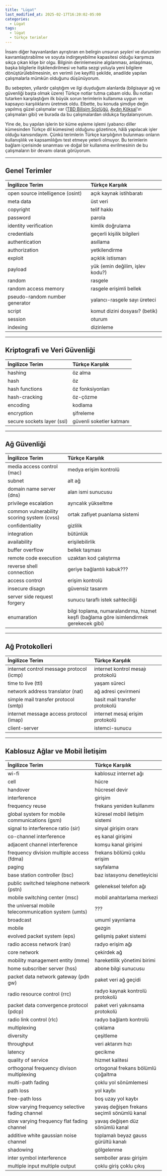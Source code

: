 ```yaml
---
title: "Lügat"
last_modified_at: 2025-02-17T16:20:02-05:00
categories:
  - Lügat
tags:
  - lügat
  - türkçe terimler
---
```


İnsanı diğer hayvanlardan ayrıştıran en belirgin unsurun *şeyleri* ve *durumları* kavramlaştırabilme ve soyuta indirgeyebilme kapasitesi olduğu karşımıza sıkça çıkan klişe bir olgu. Bilginin derinlemesine algılanması, anlaşılması, başka bilgilerle ilişkilendirilmesi ve hatta sezgi yoluyla yeni bilgilere dönüştürülebilmesinin, en verimli (ve keyifli) şekilde, anadilde yapılan çalışmalarla mümkün olduğunu düşünüyorum.

Bu sebepten, yıllardır çalıştığım ve ilgi duyduğum alanlarda (bilgisayar ağ ve güvenliği başta olmak üzere) Türkçe notlar tutma çabam oldu. Bu notları tutarken karşılaştığım ilk büyük sorun terimlerin kullanıma uygun ve kapsayıcı karşılıklarını üretmek oldu. Elbette, bu konuda şimdiye değin yapılmış güzel çalışmalar var ([TBD Bilişim Sözlüğü](https://bilisimde.ozenliturkce.org.tr/onerilen-tum-terimler-ingilizce-turkce/), [Aydın Köksal](https://aydinkoksal.gen.tr/)'ın çalışmaları gibi) ve burada da bu çalışmalardan oldukça faydalanıyorum. 

Yine de, bu yapılan işlerin bir küme eşleme işlemi (yabancı diller kümesinden Türkçe dil kümesine) olduğunu gözetince, hâlâ yapılacak işler olduğu kanısındayım. Çünkü terimlerin Türkçe karşılığının bulunması onların kullanışlılık ve kapsamlılığını test etmeye yeterli olmuyor. Bu terimlerin bağlam içerisinde sınanması ve doğal bir kullanıma evrilmesinin de bu çalışmaların bir devamı olarak görüyorum.   

---

## Genel Terimler

| İngilizce Terim                         | Türkçe Karşılık                             |
| :------------------------------------ | :----------------------------------------- |
| open source intelligence (osint)      | açık kaynak istihbaratı                    |
| meta data                             | üst veri                                   |
| copyright                            | telif hakkı                                |
| password                            | parola                                     |
| identity verification               | kimlik doğrulama                           |
| credentials                        | geçerli kişilik bilgileri                   |
| authentication                    | asıllama                                   |
| authorization                    | yetkilendirme                              |
| exploit                         | açıklık istismarı                          |
| payload                        | yük (emin değilim, işlev kodu?)            |
| random                         | rasgele                                    |
| random access memory            | rasgele erişimli bellek                     |
| pseudo-random number generator | yalancı-rasgele sayı üreteci                |
| script                         | komut dizini dosyası? (betik)               |
| session                        | oturum                                     |
| indexing                        | dizinleme                                 |

---

## Kriptografi ve Veri Güvenliği

| İngilizce Terim                  | Türkçe Karşılık                 |
| :----------------------------- | :------------------------------ |
| hashing                        | öz alma                        |
| hash                          | öz                            |
| hash functions                | öz fonksiyonları               |
| hash-cracking                | öz-çözme                      |
| encoding                     | kodlama                       |
| encryption                   | şifreleme                     |
| secure sockets layer (ssl)    | güvenli soketler katmanı      |

---

## Ağ Güvenliği

| İngilizce Terim                          | Türkçe Karşılık                                |
| :------------------------------------- | :--------------------------------------------- |
| media access control (mac)              | medya erişim kontrolü                          |
| subnet                                | alt ağ                                        |
| domain name server (dns)               | alan ismi sunucusu                            |
| privilege escalation                   | ayrıcalık yükseltme                           |
| common vulnerability scoring system (cvss) | ortak zafiyet puanlama sistemi             |
| confidentiality                      | gizlilik                                     |
| integration                        | bütünlük                                    |
| availability                      | erişilebilirlik                              |
| buffer overflow                   | bellek taşması                              |
| remote code execution             | uzaktan kod çalıştırma                       |
| reverse shell connection          | geriye bağlantılı kabuk???                   |
| access control                   | erişim kontrolü                             |
| insecure disagn                 | güvensiz tasarım                            |
| server side request forgery       | sunucu taraflı istek sahteciliği            |
| enumaration                    | bilgi toplama, numaralandırma, hizmet keşfi (bağlama göre isimlendirmek gerekecek gibi) |

---

## Ağ Protokolleri

| İngilizce Terim                           | Türkçe Karşılık                  |
| :--------------------------------------- | :------------------------------- |
| internet control message protocol (icmp) | internet kontrol mesajı protokolü |
| time to live (ttl)                       | yaşam süreci                    |
| network address translator (nat)          | ağ adresi çevirmeni             |
| simple mail transfer protocol (smtp)     | basit mail transfer protokolü   |
| internet message access protocol (imap)  | internet mesaj erişim protokolü |
| client-server                            | istemci-sunucu                  |

---

## Kablosuz Ağlar ve Mobil İletişim

| İngilizce Terim                            | Türkçe Karşılık                          |
| :---------------------------------------- | :--------------------------------------- |
| wi-fi                                    | kablosuz internet ağı                   |
| cell                                     | hücre                                  |
| handover                                 | hücresel devir                         |
| interference                             | girişim                                |
| frequency reuse                         | frekans yeniden kullanımı               |
| global system for mobile communications (gsm) | küresel mobil iletişim sistemi    |
| signal to interference ratio (sir)        | sinyal girişim oranı                   |
| co-channel interference                  | eş kanal girişimi                      |
| adjacent channel interference             | komşu kanal girişimi                   |
| frequency division multiple access (fdma) | frekans bölümü çoklu erişim            |
| paging                                  | sayfalama                             |
| base station controller (bsc)             | baz istasyonu denetleyicisi           |
| public switched telephone network (pstn) | geleneksel telefon ağı                 |
| mobile switching center (msc)              | mobil anahtarlama merkezi             |
| the universal mobile telecommunication system (umts) | ???                            |
| broadcast                               | umumî yayınlama                       |
| mobile                                  | gezgin                               |
| evolved packet system (eps)                | gelişmiş paket sistemi                 |
| radio access network (ran)                  | radyo erişim ağı                      |
| core network                            | çekirdek ağ                         |
| mobility management entity (mme)            | hareketlilik yönetimi birimi          |
| home subscriber server (hss)                | abone bilgi sunucusu                  |
| packet data network gateway (pdn gw)          | paket veri ağ geçidi                 |
| radio resource control (rrc)                  | radyo kaynak kontrolü protokolü      |
| packet data convergence protocol (pdcp)       | paket veri yakınsama protokolü        |
| radio link control (rlc)                       | radyo bağlantı kontrolü              |
| multiplexing                             | çoklama                             |
| diversity                               | çeşitleme                           |
| throughput                              | veri aktarım hızı                    |
| latency                                 | gecikme                            |
| quality of service                      | hizmet kalitesi                     |
| orthogonal frequency divison multiplexing | ortogonal frekans bölümlü çoğaltma |
| multi-path fading                       | çoklu yol sönümlemesi               |
| path loss                         | yol kaybı                  |
| free-path loss                         | boş uzay yol kaybı                  |
| slow varying frequency selective fading channel | yavaş değişen frekans seçimli sönümlü kanal |
| slow varying frequency flat fading channel    | yavaş değişen düz sönümlü kanal    |
| additive white gaussian noise channel         | toplamalı beyaz gauss gürültü kanalı |
| shadowing                              | gölgelenme                         |
| inter symbol interference                | semboller arası girişim    |
| multiple input multiple output          |  <span class="hover-term" data-tooltip="çoklu anten sistemi?">çoklu giriş çoklu çıkış</span>   |
